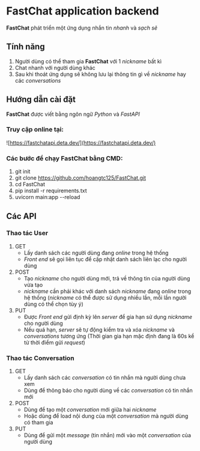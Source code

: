 # FastChat application backend
**FastChat** phát triển một ứng dụng nhắn tin *nhanh* và *sạch sẽ*
## Tính năng
1. Người dùng có thể tham gia **FastChat** với 1 *nickname* bất kì
2. Chat nhanh với người dùng khác
3. Sau khi thoát ứng dụng sẽ không lưu lại thông tin gì về *nickname* hay các *conversations*
## Hướng dẫn cài đặt
**FastChat** được viết bằng ngôn ngữ *Python* và *FastAPI*
### Truy cập online tại:
![https://fastchatapi.deta.dev/](https://fastchatapi.deta.dev/)
### Các bước để chạy **FastChat** bằng CMD:
1. git init
2. git clone https://github.com/hoangtc125/FastChat.git
3. cd FastChat
4. pip install -r requirements.txt
5. uvicorn main:app --reload
## Các API
### Thao tác User
1. GET
    - Lấy danh sách các người dùng đang *online* trong hệ thống
    - *Front end* sẽ gọi liên tục để cập nhật danh sách liên lạc cho người dùng
2. POST
    - Tạo *nickname* cho người dùng mới, trả về thông tin của người dùng vừa tạo
    - *nickname* cần phải khác với danh sách *nickname* đang *online* trong hệ thống
    (*nickname* có thể được sử dụng nhiều lần, mỗi lần người dùng có thể chọn tùy ý)
3. PUT
    - Được *Front end* gửi định kỳ lên *server* để gia hạn sử dụng *nickname* cho người dùng
    - Nếu quá hạn, *server* sẽ tự động kiểm tra và xóa *nickname* và *conversations* tương ứng
    (Thời gian gia hạn mặc định đang là 60s kể từ thời điểm gửi *request*)
### Thao tác Conversation
1. GET
    - Lấy danh sách các *conversation* có tin nhắn mà người dùng chưa xem 
    - Dùng để thông báo cho người dùng về các *conversation* có tin nhắn mới
2. POST
    - Dùng để tạo một *conversation* mới giữa hai *nickname*
    - Hoặc dùng để load nội dung của một *conversation* mà người dùng có tham gia
3. PUT
    - Dùng để gửi một *message* (tin nhắn) mới vào một *conversation* của người dùng